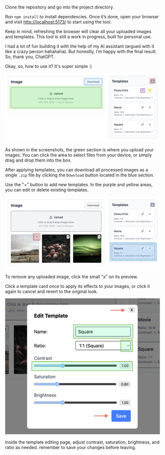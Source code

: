 Clone the repository and go into the project directory. 

Run `npm install` to install dependencies. Once it’s done, open your browser and visit [http://localhost:5173/](http://localhost:5173/)  to start using the tool.

Keep in mind, refreshing the browser will clear all your uploaded images and templates. This tool is still a work in progress, built for personal use.

I had a lot of fun building it with the help of my AI assistant (argued with it like a crazy person hahahaha). But honestly, I’m happy with the final result. So, thank you, ChatGPT.

Okay, so, how to use it? It's super simple :)

![main](src/assets/readme/main.png)

As shown in the screenshots, the green section is where you upload your images. You can click the area to select files from your device, or simply drag and drop them into the box.

After applying templates, you can download all processed images as a single `.zip` file by clicking the `Download` button located in the blue section.

Use the "+" button to add new templates. In the purple and yellow areas, you can edit or delete existing templates. 

![](src/assets/readme/templates.png)

To remove any uploaded image, click the small "x" on its preview.

Click a template card once to apply its effects to your images, or click it again to cancel and revert to the original look.

![](/src/assets/readme/edit.png)

Inside the template editing page, adjust contrast, saturation, brightness, and ratio as needed. remember to save your changes before leaving.